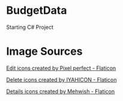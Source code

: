 # BudgetData
Starting C# Project

# Image Sources
<a href="https://www.flaticon.com/free-icons/edit" title="edit icons">Edit icons created by Pixel perfect - Flaticon</a>

<a href="https://www.flaticon.com/free-icons/delete" title="delete icons">Delete icons created by IYAHICON - Flaticon</a>

<a href="https://www.flaticon.com/free-icons/details" title="details icons">Details icons created by Mehwish - Flaticon</a>
